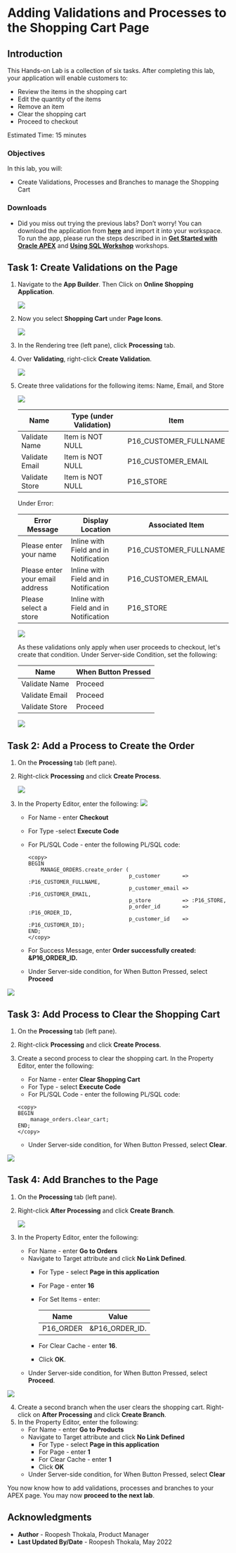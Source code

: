 # Adding Validations and Processes to the Shopping Cart Page

## Introduction


This Hands-on Lab is a collection of six tasks. After completing this lab, your application will enable customers to:

- Review the items in the shopping cart
- Edit the quantity of the items
- Remove an item
- Clear the shopping cart
- Proceed to checkout

Estimated Time: 15 minutes


### Objectives
In this lab, you will:
- Create Validations, Processes and Branches to manage the Shopping Cart

### Downloads

- Did you miss out trying the previous labs? Don’t worry! You can download the application from **[here](files/online-shopping-cart-4.sql)** and import it into your workspace. To run the app, please run the steps described in in **[Get Started with Oracle APEX](https://apexapps.oracle.com/pls/apex/r/dbpm/livelabs/run-workshop?p210_wid=3509)** and **[Using SQL Workshop](https://apexapps.oracle.com/pls/apex/r/dbpm/livelabs/run-workshop?p210_wid=3524)** workshops.


## Task 1: Create Validations on the Page

1. Navigate to the **App Builder**. Then Click on **Online Shopping Application**.

    ![](./images/click-app-builder1.png " ")

2. Now you select **Shopping Cart** under **Page Icons**.

    ![](./images/navigate-to-shopping-cart-page.png " ")

3. In the Rendering tree (left pane), click **Processing** tab.
4. Over **Validating**, right-click **Create Validation**.

     ![](./images/create-validation1.png " ")  

5. Create three validations for the following items: Name, Email, and Store

    ![](./images/create-validation2.png " ")

    | Name |  Type (under Validation) | Item |
    | --- |  --- | --- |
    | Validate Name | Item is NOT NULL | P16\_CUSTOMER\_FULLNAME |
    | Validate Email | Item is NOT NULL | P16\_CUSTOMER\_EMAIL |
    | Validate Store | Item is NOT NULL | P16_STORE |

    Under Error:

    | Error Message | Display Location | Associated Item |
    | --- |  --- | --- |
    | Please enter your name | Inline with Field and in Notification | P16\_CUSTOMER\_FULLNAME |
    | Please enter your email address | Inline with Field and in Notification | P16\_CUSTOMER\_EMAIL |
    | Please select a store | Inline with Field and in Notification | P16_STORE |

     ![](./images/create-validation3.png " ")

     As these validations only apply when user proceeds to checkout, let's create that condition.
     Under Server-side Condition, set the following:

    | Name  | When Button Pressed |
    | ---   |  --- |
    | Validate Name  | Proceed |
    | Validate Email | Proceed |
    | Validate Store | Proceed |   

     ![](./images/create-validation4.png " ")       

## Task 2: Add a Process to Create the Order

1. On the **Processing** tab (left pane).
2. Right-click **Processing** and click **Create Process**.

     ![](./images/create-process1.png " ")

3. In the Property Editor, enter the following:
     ![](./images/create-process2.png " ")   
    - For Name - enter **Checkout**
    - For Type -select **Execute Code**
    - For PL/SQL Code - enter the following PL/SQL code:

        ```
        <copy>
        BEGIN
            MANAGE_ORDERS.create_order (
                                        p_customer       => :P16_CUSTOMER_FULLNAME,
                                        p_customer_email => :P16_CUSTOMER_EMAIL,
                                        p_store          => :P16_STORE,
                                        p_order_id       => :P16_ORDER_ID,
                                        p_customer_id    => :P16_CUSTOMER_ID);   
        END;                                    
        </copy>
        ```

    - For Success Message, enter **Order successfully created: &P16\_ORDER\_ID.**
    - Under Server-side condition, for When Button Pressed, select **Proceed**

  ![](./images/create-process3.png " ")

## Task 3: Add Process to Clear the Shopping Cart

1. On the **Processing** tab (left pane).
2. Right-click **Processing** and click **Create Process**.
3. Create a second process to clear the shopping cart. In the Property Editor, enter the following:
    - For Name - enter **Clear Shopping Cart**
    - For Type - select **Execute Code**
    - For PL/SQL Code - enter the following PL/SQL code:

    ```
    <copy>
    BEGIN
        manage_orders.clear_cart;
    END;
    </copy>
    ```

    - Under Server-side condition, for When Button Pressed, select **Clear**.

  ![](./images/create-process11.png " ")

## Task 4: Add Branches to the Page

1. On the **Processing** tab (left pane).
2. Right-click **After Processing** and click **Create Branch**.

     ![](./images/create-branch1.png " ")  

3. In the Property Editor, enter the following:     
    - For Name - enter **Go to Orders**
    - Navigate to Target attribute and click **No Link Defined**.
        - For Type - select **Page in this application**
        - For Page - enter **16**
        - For Set Items - enter:

            | Name | Value  |
            | --- |  --- |
            | P16_ORDER | &P16\_ORDER\_ID. |

        - For Clear Cache - enter **16**.
        - Click **OK**.
    - Under Server-side condition, for When Button Pressed, select **Proceed**.

  ![](./images/create-branch2.png " ")

4. Create a second branch when the user clears the shopping cart. Right-click on **After Processing** and click **Create Branch**.
5. In the Property Editor, enter the following:
    - For Name - enter **Go to Products**
    - Navigate to Target attribute and click **No Link Defined**
        - For Type - select **Page in this application**
        - For Page - enter **1**
        - For Clear Cache - enter **1**
        - Click **OK**
    - Under Server-side condition, for When Button Pressed, select **Clear**


You now know how to add validations, processes and branches to your APEX page. You may now **proceed to the next lab**.

## **Acknowledgments**

- **Author** - Roopesh Thokala, Product Manager
- **Last Updated By/Date** - Roopesh Thokala, May 2022
